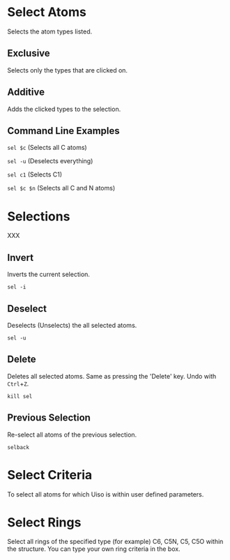 # Select Atoms 
Selects the atom types listed. 

## Exclusive  
Selects only the types that are clicked on. 

## Additive
Adds the clicked types to the selection.

## Command Line Examples   
`sel $c` (Selects all C atoms)

`sel -u` (Deselects everything)

`sel c1` (Selects C1)

`sel $c $n` (Selects all C and N atoms) 

# Selections 
XXX

## Invert
Inverts the current selection.

`sel -i`

## Deselect
Deselects (Unselects) the all selected atoms.

`sel -u` 

## Delete
Deletes all selected atoms. Same as pressing the 'Delete' key. Undo with `Ctrl`+`Z`.

`kill sel` 

## Previous Selection
Re-select all atoms of the previous selection. 

`selback` 

# Select Criteria 
To select all atoms for which Uiso is within user defined parameters. 

# Select Rings 
Select all rings of the specified type (for example) C6, C5N, C5, C5O within the structure. You can type your own ring criteria in the box. 
